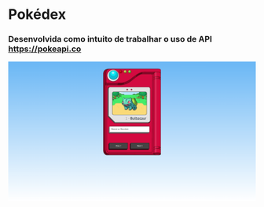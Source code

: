 # Pokédex

### Desenvolvida como intuito de trabalhar o uso de API https://pokeapi.co

<img src="./imagens/pokedex-tumb.png">
